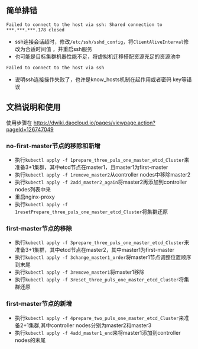 ## 简单排错

```
Failed to connect to the host via ssh: Shared connection to ***.***.***.178 closed
```

* ssh连接会话超时，修改`/etc/ssh/sshd_config`，将`ClientAliveInterval`修改为合适时间值 ，并重启ssh服务
* 也可能是目标集群机器性能不足，将虚拟机迁移搭配资源充足的资源池中

```
Failed to connect to the host via ssh
```

* 说明ssh连接操作失败了，也许是know_hosts机制在起作用或者密码 key等错误

## 文档说明和使用

使用步骤在 https://dwiki.daocloud.io/pages/viewpage.action?pageId=126747049

### no-first-master节点的移除和新增

* 执行`kubectl apply -f 1prepare_three_puls_one_master_etcd_Cluster`来准备3+1集群，其中etcd节点在master1，且master1为first-master
* 执行`kubectl apply -f 1remove_master2`从controller nodes中移除master2
* 执行`kubectl apply -f 2add_master2_again`将master2再添加到controller nodes列表中来
* 重启nginx-proxy
* 执行`kubectl apply -f 1resetPrepare_three_puls_one_master_etcd_Cluster`将集群还原

### first-master节点的移除

* 执行`kubectl apply -f 3prepare_three_puls_one_master_etcd_Cluster`来准备3+1集群，其中etcd节点在master2，其中master1为first-master
* 执行`kubectl apply -f 3change_master1_order`将master1节点调整位置顺序到末尾
* 执行`kubectl apply -f 3remove_master1`将master1移除
* 执行`kubectl apply -f 3reset_three_puls_one_master_etcd_Cluster`将集群还原

### first-master节点的新增
* 执行`kubectl apply -f 4prepare_two_puls_one_master_etcd_Cluster`来准备2+1集群,其中controller nodes分别为master2和master3
* 执行`kubectl apply -f 4add_master1_end`来将master1添加到controller nodes的末尾